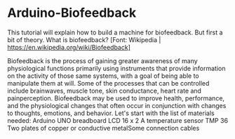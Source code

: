 # Arduino-Biofeedback
This tutorial will explain how to build a machine for biofeedback. But first a bit of theory.
What is biofeedback?
[Font: Wikipedia | ​https://en.wikipedia.org/wiki/Biofeedback]

Biofeedback is the process of gaining greater awareness of many physiological functions primarily using instruments that provide information on the activity of those same systems, with a goal of being able to manipulate them at will. Some of the processes that can be controlled include brainwaves, muscle tone, skin conductance, heart rate and painperception.
Biofeedback may be used to improve health, performance, and the physiological changes that often occur in conjunction with changes to thoughts, emotions, and behavior.
Let's start with the list of materials needed:
​Arduino UNO
​breadboard
​LCD 16 x 2
​A temperature sensor TMP 36
​Two plates of copper or conductive metal
​Some connection cables
